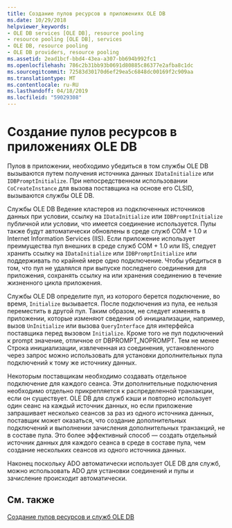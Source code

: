 ```yaml
---
title: Создание пулов ресурсов в приложениях OLE DB
ms.date: 10/29/2018
helpviewer_keywords:
- OLE DB services [OLE DB], resource pooling
- resource pooling [OLE DB], services
- OLE DB, resource pooling
- OLE DB providers, resource pooling
ms.assetid: 2ead1bcf-bbd4-43ea-a307-bb694b992fc1
ms.openlocfilehash: 786c2b31bb93b0691d80885c86377e2afba8c1dc
ms.sourcegitcommit: 72583d30170d6ef29ea5c6848dc00169f2c909aa
ms.translationtype: MT
ms.contentlocale: ru-RU
ms.lasthandoff: 04/18/2019
ms.locfileid: "59029308"
---
```

# <a name="resource-pooling-in-your-ole-db-application"></a>Создание пулов ресурсов в приложениях OLE DB

Пулов в приложении, необходимо убедиться в том службы OLE DB вызываются путем получения источника данных `IDataInitialize` или `IDBPromptInitialize`. При непосредственном использовании `CoCreateInstance` для вызова поставщика на основе его CLSID, вызываются службы OLE DB.

Службы OLE DB Ведение кластеров из подключенных источников данных при условии, ссылку на `IDataInitialize` или `IDBPromptInitialize` публичной или условии, что имеется соединение используется. Пулы также будут автоматически обновлены в среде служб COM + 1.0 и Internet Information Services (IIS). Если приложение использует преимущества пул внешних в среде служб COM + 1.0 или IIS, следует хранить ссылку на `IDataInitialize` или `IDBPromptInitialize` или поддерживать по крайней мере одно подключение. Чтобы убедиться в том, что пул не удалялся при выпуске последнего соединения для приложения, сохранять ссылку на или хранения соединению в течение жизненного цикла приложения.

Службы OLE DB определите пул, из которого берется подключение, во время, `Initialize` вызывается. После подключения из пула, ее нельзя переместить в другой пул. Таким образом, не следует изменять в приложении, которые изменяют сведения об инициализации, например, вызов `UnInitialize` или вызова `QueryInterface` для интерфейса поставщика перед вызовом `Initialize`. Кроме того не пул подключений к prompt значение, отличное от DBPROMPT_NOPROMPT. Тем не менее Строка инициализации, извлеченная из соединения, установленного через запрос можно использовать для установки дополнительных пула подключений к тому же источнику данных.

Некоторым поставщикам необходимо создавать отдельное подключение для каждого сеанса. Эти дополнительные подключения необходимо отдельно прикрепляется к распределенной транзакции, если он существует. OLE DB для служб кэши и повторно использует один сеанс на каждый источник данных, но если приложение запрашивает несколько сеансов за раз из одного источника данных, поставщик может оказаться, что создание дополнительных подключений и выполнении зачисления дополнительных транзакций, не в составе пула. Это более эффективный способ — создать отдельный источник данных для каждого сеанса в среде в составе пула, чем создание нескольких сеансов из одного источника данных.

Наконец поскольку ADO автоматически использует OLE DB для служб, можно использовать ADO для установки соединений и пулы и зачисление происходит автоматически.

## <a name="see-also"></a>См. также

[Создание пулов ресурсов и служб OLE DB](../../data/oledb/ole-db-resource-pooling-and-services.md)
